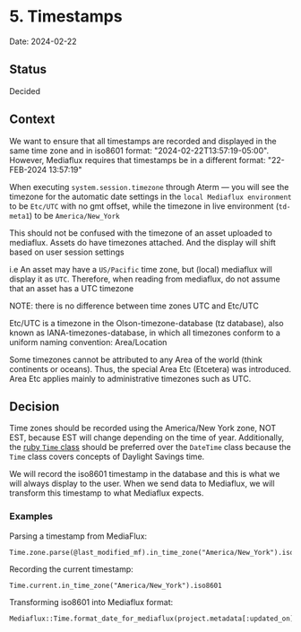 # 5. Timestamps

Date: 2024-02-22

## Status

Decided

## Context

We want to ensure that all timestamps are recorded and displayed in the same time zone and in iso8601 format: "2024-02-22T13:57:19-05:00". However, Mediaflux requires that timestamps be in a different format: "22-FEB-2024 13:57:19"

When executing `system.session.timezone` through Aterm — you will see the timezone for the automatic date settings in the `local Mediaflux environment` to be `Etc/UTC` with no gmt offset, while the timezone in live environment (`td-meta1`) to be `America/New_York`

This should not be confused with the timezone of an asset uploaded to mediaflux. Assets do have timezones attached. And the display will shift based on user session settings

i.e An asset may have a `US/Pacific` time zone, but (local) mediaflux will display it as `UTC`. Therefore, when reading from mediaflux, do not assume that an asset has a UTC timezone

NOTE: there is no difference between time zones UTC and Etc/UTC

Etc/UTC is a timezone in the Olson-timezone-database (tz database), also known as IANA-timezones-database, in which all timezones conform to a uniform naming convention: Area/Location

Some timezones cannot be attributed to any Area of the world (think continents or oceans). Thus, the special Area Etc (Etcetera) was introduced. Area Etc applies mainly to administrative timezones such as UTC.

## Decision

Time zones should be recorded using the America/New York zone, NOT EST, because EST will change depending on the time of year. Additionally, the [ruby `Time` class](https://ruby-doc.org/3.3.0/Time.html) should be preferred over the `DateTime` class because the `Time` class covers concepts of Daylight Savings time.

We will record the iso8601 timestamp in the database and this is what we will always display to the user. When we send data to Mediaflux, we will transform this timestamp to what Mediaflux expects.

### Examples

Parsing a timestamp from MediaFlux:

```
Time.zone.parse(@last_modified_mf).in_time_zone("America/New_York").iso8601
```

Recording the current timestamp:

```
Time.current.in_time_zone("America/New_York").iso8601
```

Transforming iso8601 into Mediaflux format:

```
Mediaflux::Time.format_date_for_mediaflux(project.metadata[:updated_on])
```
